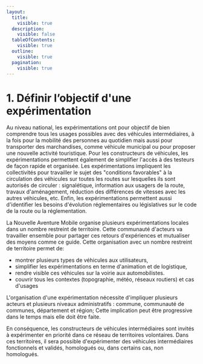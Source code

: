 ```yaml
---
layout:
  title:
    visible: true
  description:
    visible: false
  tableOfContents:
    visible: true
  outline:
    visible: true
  pagination:
    visible: true
---
```


# 1. Définir l’objectif d'une expérimentation

Au niveau national, les expérimentations ont pour objectif de bien comprendre tous les usages possibles avec des véhicules intermédiaires, à la fois pour la mobilité des personnes au quotidien mais aussi pour transporter des marchandises, comme véhicule municipal ou pour proposer une nouvelle activité touristique. Pour les constructeurs de véhicules, les expérimentations permettent également de simplifier l'accès à des testeurs de façon rapide et organisée. Les expérimentations impliquent les collectivités pour travailler le sujet des "conditions favorables" à la circulation des véhicules sur toutes les routes sur lesquelles ils sont autorisés de circuler : signalétique, information aux usagers de la route, travaux d'aménagement, réduction des différences de vitesses avec les autres véhicules, etc. Enfin, les expérimentations permettent aussi d'identifier les besoins d'évolution réglementaires ou législatives sur le code de la route ou la réglementation.

La Nouvelle Aventure Mobile organise plusieurs expérimentations locales dans un nombre restreint de territoire. Cette communauté d'acteurs va travailler ensemble pour partager ces retours d'expériences et mutualiser des moyens comme ce guide. Cette organisation avec un nombre restreint de territoire permet de:

* montrer plusieurs types de véhicules aux utilisateurs,
* simplifier les expérimentations en terme d'animation et de logistique,
* rendre visible ces véhicules sur la voirie aux automobilistes.
* couvrir tous les contextes (topographie, météo, réseaux routiers) et cas d'usages&#x20;

L'organisation d'une expérimentation nécessite d'impliquer plusieurs acteurs et plusieurs niveaux administratifs : commune, communauté de communes, département et région; Cette implication peut être progressive dans le temps mais elle doit être faite.&#x20;

En conséquence, les constructeurs de véhicules intermédiaires sont invités à expérimenter en priorité dans ce réseau de territoires volontaires. Dans ces territoires, il sera possible d'expérimenter des véhicules intermédiaires fonctionnels et validés, homologués ou, dans certains cas, non homologués.
